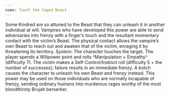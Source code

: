 ```yaml
---
name: Taunt the Caged Beast
---
```


Some Kindred are so attuned to the Beast that they can unleash it in another individual at will. Vampires who have developed this power are able to send adversaries into frenzy with a finger’s touch and the resultant momentary contact with the victim’s Beast. The physical contact allows the vampire’s own Beast to reach out and awaken that of the victim, enraging it by threatening its territory.
_System_: The character touches the target. The player spends a Willpower point and rolls ^Manipulation + Empathy^ (difficulty 7). The victim makes a Self-Control/Instinct roll (difficulty 5 + the number of successes); failure results in an immediate frenzy. A botch causes the character to unleash his own Beast and frenzy instead. This power may be used on those individuals who are normally incapable of frenzy, sending ordinary humans into murderous rages worthy of the most bloodthirsty Brujah berserker.